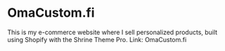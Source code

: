 # OmaCustom.fi
This is my e-commerce website where I sell personalized products, built using Shopify with the Shrine Theme Pro.
Link: OmaCustom.fi
